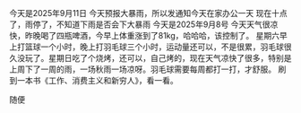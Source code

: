 今天是2025年9月11日
今天预报大暴雨，所以发通知今天在家办公一天
现在十点了，雨停了，不知道下雨是否会下大暴雨
今天是2025年9月8号
今天天气很凉快，昨晚喝了四瓶啤酒，今早上体重涨到了81kg，哈哈哈，该控制了。
星期六早上打篮球一个小时，晚上打羽毛球三个小时，运动量还可以，不是很累，羽毛球很久没玩了。星期日吃了个烧烤，还可以，自己烤的，现在天气凉快了很多，特别是上周下了一周的雨，一场秋雨一场凉呀。羽毛球需要每周都打一打，才舒服。
刷到一本书《工作、消费主义和新穷人》，看一看。

随便

